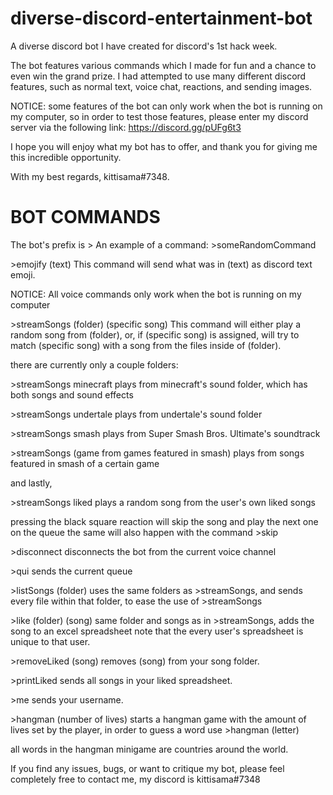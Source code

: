 # diverse-discord-entertainment-bot
A diverse discord bot I have created for discord's 1st hack week. 

The bot features various commands which I made for fun and a chance to even win the grand prize. 
I had attempted to use many different discord features, such as normal text, voice chat, reactions, and sending images.

NOTICE: some features of the bot can only work when the bot is running on my computer, so in order to test those features,
please enter my discord server via the following link: https://discord.gg/pUFg6t3

I hope you will enjoy what my bot has to offer, and thank you for giving me this incredible opportunity.

With my best regards,
kittisama#7348.


# BOT COMMANDS

The bot's prefix is >
An example of a command: >someRandomCommand

\>emojify (text)
This command will send what was in (text) as discord text emoji.

NOTICE: All voice commands only work when the bot is running on my computer

\>streamSongs (folder) (specific song)
This command will either play a random song from (folder), or, if (specific song) is assigned,
will try to match (specific song) with a song from the files inside of (folder).

there are currently only a couple folders:

\>streamSongs minecraft
plays from minecraft's sound folder, which has both songs and sound effects

\>streamSongs undertale
plays from undertale's sound folder

\>streamSongs smash
plays from Super Smash Bros. Ultimate's soundtrack

\>streamSongs (game from games featured in smash)
plays from songs featured in smash of a certain game

and lastly,

\>streamSongs liked
plays a random song from the user's own liked songs

pressing the black square reaction will skip the song and play the next one on the queue
the same will also happen with the command
\>skip


\>disconnect
disconnects the bot from the current voice channel


\>qui 
sends the current queue 


\>listSongs (folder)
uses the same folders as >streamSongs, and sends every file within that folder, to ease the use of >streamSongs


\>like (folder) (song)
same folder and songs as in >streamSongs, adds the song to an excel spreadsheet
note that the every user's spreadsheet is unique to that user.


\>removeLiked (song)
removes (song) from your song folder.


\>printLiked 
sends all songs in your liked spreadsheet.


\>me 
sends your username.


\>hangman (number of lives)
starts a hangman game with the amount of lives set by the player, in order to guess a word use
\>hangman (letter)

all words in the hangman minigame are countries around the world.


If you find any issues, bugs, or want to critique my bot, please feel completely free to contact me, my discord is kittisama#7348
